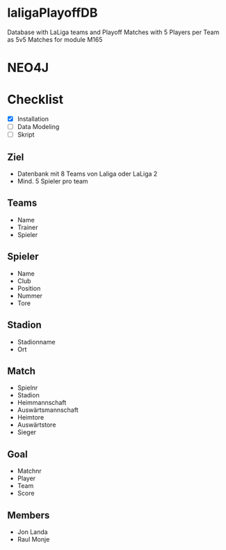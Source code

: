 # laligaPlayoffDB
Database with LaLiga teams and Playoff Matches with 5 Players per Team as 5v5 Matches for module M165

# NEO4J

# Checklist
- [x] Installation
- [ ] Data Modeling
- [ ] Skript

## Ziel
- Datenbank mit 8 Teams von Laliga oder LaLiga 2
- Mind. 5 Spieler pro team

## Teams
- Name
- Trainer
- Spieler

## Spieler
- Name
- Club
- Position
- Nummer
- Tore

## Stadion
- Stadionname
- Ort

## Match
- Spielnr
- Stadion
- Heimmannschaft
- Auswärtsmannschaft
- Heimtore
- Auswärtstore 
- Sieger

## Goal
- Matchnr
- Player
- Team
- Score

## Members
- Jon Landa
- Raul Monje
